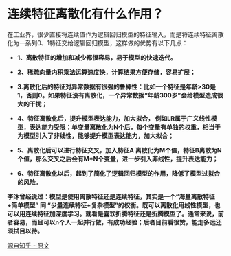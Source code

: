 # 连续特征离散化有什么作用？

在工业界，很少直接将连续值作为逻辑回归模型的特征输入，而是将连续特征离散化为一系列0、1特征交给逻辑回归模型，这样做的优势有以下几点：

*   __1、离散特征的增加和减少都很容易，易于模型的快速迭代。__

*   __2、稀疏向量内积乘法运算速度快，计算结果方便存储，容易扩展；__

*   __3.离散化后的特征对异常数据有很强的鲁棒性：比如一个特征是年龄>30是1，否则0。如果特征没有离散化，一个异常数据“年龄300岁”会给模型造成很大的干扰；__

*   __4、特征离散化后，提升模型表达能力，加大拟合， 例如LR属于广义线性模型，表达能力受限；单变量离散化为N个后，每个变量有单独的权重，相当于为模型引入了非线性，能够提升模型表达能力，加大拟合；__

*   __5、离散化后可以进行特征交叉，加入特征A 离散化为M个值，特征B离散为N个值，那么交叉之后会有M*N个变量，进一步引入非线性，提升表达能力；__
    
*   __6、特征离散化以后，起到了简化了逻辑回归模型的作用，降低了模型过拟合的风险。__
    

__李沐曾经说过：模型是使用离散特征还是连续特征，其实是一个“海量离散特征+简单模型” 同 “少量连续特征+复杂模型”的权衡。既可以离散化用线性模型，也可以用连续特征加深度学习。就看是喜欢折腾特征还是折腾模型了。通常来说，前者容易，而且可以n个人一起并行做，有成功经验；后者目前看很赞，能走多远还须拭目以待。__

          

[源自知乎 - 原文](https://www.zhihu.com/question/31989952/answer/54184582)